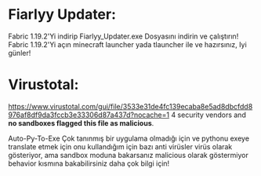 # Fiarlyy Updater:


Fabric 1.19.2'Yi indirip
Fiarlyy_Updater.exe Dosyasını indirin ve çalıştırın!
Fabric 1.19.2'Yi açın minecraft launcher yada tlauncher ile ve hazırsınız, Iyi günler!

# Virustotal:

https://www.virustotal.com/gui/file/3533e31de4fc139ecaba8e5ad8dbcfdd8976af8df9da3fccb3e33306d87a437d?nocache=1
4 security vendors and **no sandboxes flagged this file as malicious**. 

Auto-Py-To-Exe Çok tanınmış bir uygulama olmadığı için ve pythonu exeye translate etmek için onu kullandığım için bazı anti virüsler virüs olarak gösteriyor, ama sandbox moduna bakarsanız malicious olarak göstermiyor behavior kısmına bakabilirsiniz daha çok bilgi için!
